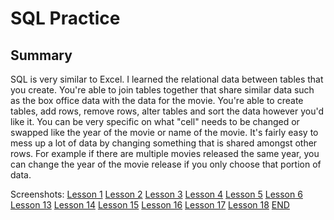 # SQL Practice 

## Summary

  SQL is very similar to Excel. I learned the relational data between tables that you create. You're able to join tables together that share similar data such as the box office data with the data for the movie. You're able to create tables, add rows, remove rows, alter tables and sort the data however you'd like it. You can be very specific on what "cell" needs to be changed or swapped like the year of the movie or name of the movie. It's fairly easy to mess up a lot of data by changing something that is shared amongst other rows. For example if there are multiple movies released the same year, you can change the year of the movie release if you only choose that portion of data.

Screenshots:
[Lesson 1](doc/assets/1.jpg)
[Lesson 2](doc/assets/2.jpg)
[Lesson 3](doc/assets/3.jpg)
[Lesson 4](doc/assets/4.jpg)
[Lesson 5](doc/assets/5.jpg)
[Lesson 6](doc/assets/6.jpg)
[Lesson 13](doc/assets/7.jpg)
[Lesson 14](doc/assets/8.jpg)
[Lesson 15](doc/assets/9.jpg)
[Lesson 16](doc/assets/10.jpg)
[Lesson 17](doc/assets/12.jpg)
[Lesson 18](doc/assets/13.jpg)
[END](doc/assets/14.jpg)
